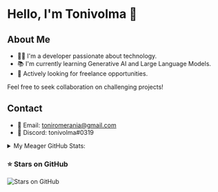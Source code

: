 # Hello, I'm Tonivolma 👋

## About Me
- 👨‍💻 I'm a developer passionate about technology.
- 📚 I'm currently learning Generative AI and Large Language Models.
- 💼 Actively looking for freelance opportunities.

Feel free to seek collaboration on challenging projects!

## Contact
- 📧 Email: toniromerania@gmail.com
- 💬 Discord: tonivolma#0319

<details>
  <summary>My Meager GitHub Stats:</summary>

  <img align="left" alt="Tonivolma's Stats" src="https://github-twindragon-stats.vercel.app/api?username=tonivolma&show_icons=true&hide_border=true&theme=dark" />

</details>

### ⭐️ Stars on GitHub
![Stars on GitHub](https://img.shields.io/github/stars/tonivolma?style=social)
